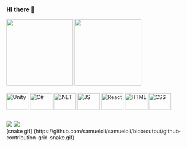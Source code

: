 ### Hi there 👋

<!--
**SamuelOli/SamuelOli** is a ✨ _special_ ✨ repository because its `README.md` (this file) appears on your GitHub profile.

Here are some ideas to get you started:

- 🔭 I’m currently working on ...
- 🌱 I’m currently learning ...
- 👯 I’m looking to collaborate on ...
- 🤔 I’m looking for help with ...
- 💬 Ask me about ...
- 📫 How to reach me: ...
- 😄 Pronouns: ...
- ⚡ Fun fact: ...
-->
<div>
  <img height="180em" src = "https://github-readme-stats.vercel.app/api?username=samueloli&count_private=true&show_icons=true&theme=radical"/>
  <img height="180em" src = "https://github-readme-stats.vercel.app/api/top-langs/?username=samueloli&theme=radical"/>
</div>

<div style="display: inline_block"><br>
  <img align="center" alt="Unity" height="45" width="60" src="https://cdn.jsdelivr.net/gh/devicons/devicon/icons/unity/unity-original.svg"/>
  <img align="center" alt="C#" height="45" width="60" src="https://cdn.jsdelivr.net/gh/devicons/devicon/icons/csharp/csharp-original.svg"/>
  <img align="center" alt=".NET" height="45" width="60" src="https://cdn.jsdelivr.net/gh/devicons/devicon/icons/dotnetcore/dotnetcore-original.svg"/>
  <img align="center" alt="JS" height="45" width="60" src="https://cdn.jsdelivr.net/gh/devicons/devicon/icons/javascript/javascript-original.svg"/>
  <img align="center" alt="React" height="45" width="60" src="https://cdn.jsdelivr.net/gh/devicons/devicon/icons/react/react-original-wordmark.svg"/>
  <img align="center" alt="HTML" height="45" width="60" src="https://cdn.jsdelivr.net/gh/devicons/devicon/icons/html5/html5-original.svg"/>
  <img align="center" alt="CSS" height="45" width="60" src="https://cdn.jsdelivr.net/gh/devicons/devicon/icons/css3/css3-original.svg"/>
</div>

##

<div>
  <a href="https://www.linkedin.com/in/samuel-oliveira-8854a5182/" target="_blank"><img src="https://img.shields.io/badge/LinkedIn-0077B5?style=for-the-badge&logo=linkedin&logoColor=white" target="_blank"></a>
  <a href="mailto:samuelotrab@gmail.com" target="_blank"><img src="https://img.shields.io/badge/Gmail-D14836?style=for-the-badge&logo=gmail&logoColor=white" target="_blank"></a>
  
</div>
[snake gif]
(https://github.com/samueloli/samueloli/blob/output/github-contribution-grid-snake.gif)
